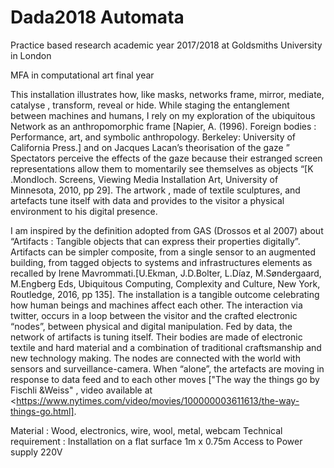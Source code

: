 
  
# Dada2018 Automata
<p> Practice based research academic year 2017/2018 at Goldsmiths University in London</p>
<p>MFA in computational art final year</p>


This installation illustrates how, like masks, networks frame, mirror, mediate, catalyse , transform, reveal or hide. While staging the entanglement between machines and humans, I rely on my exploration of the ubiquitous Network as an anthropomorphic frame [Napier, A. (1996). Foreign bodies : Performance, art, and symbolic anthropology. Berkeley: University of California Press.] and on Jacques Lacan’s theorisation of the gaze ” Spectators perceive the effects of the gaze because their estranged screen representations allow them to momentarily see themselves as objects “[K .Mondloch. Screens, Viewing Media Installation Art, University of Minnesota, 2010, pp 29]. The artwork , made of textile sculptures, and artefacts tune itself with data and provides to the visitor a physical environment to his digital presence.
 
I am inspired by the definition adopted from GAS (Drossos et al 2007) about “Artifacts : Tangible objects that can express their properties digitally”. Artifacts can be simpler composite, from a single sensor to an augmented building, from tagged objects to systems and infrastructures elements as recalled by Irene Mavrommati.[U.Ekman, J.D.Bolter, L.Díaz, M.Søndergaard, M.Engberg Eds, Ubiquitous Computing, Complexity and Culture, New York, Routledge, 2016, pp 135].
The installation is a tangible outcome celebrating how human beings and machines affect each other. The interaction via twitter, occurs in a loop between the visitor and the crafted electronic “nodes”, between physical and digital manipulation. Fed by data, the network of artifacts is tuning itself. Their bodies are made of electronic textile and hard material and a combination of traditional craftsmanship and new technology making. The nodes are connected with the world with sensors and surveillance-camera. When “alone”, the artefacts are moving in response to data feed and to each other moves ["The way the things go by Fischli &Weiss" , video available at <https://www.nytimes.com/video/movies/100000003611613/the-way-things-go.html]. 

Material : 
Wood, electronics, wire, wool, metal, webcam
Technical requirement : 
Installation on a flat surface 1m x 0.75m
Access to Power supply 220V

